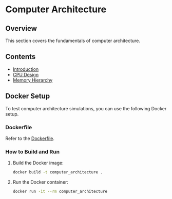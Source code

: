 # Computer Architecture

## Overview
This section covers the fundamentals of computer architecture.

## Contents
- [Introduction](computer_architecture/introduction.md)
- [CPU Design](computer_architecture/cpu_design.md)
- [Memory Hierarchy](computer_architecture/memory_hierarchy.md)

## Docker Setup
To test computer architecture simulations, you can use the following Docker setup.

### Dockerfile
Refer to the [Dockerfile](Dockerfile).

### How to Build and Run
1. Build the Docker image:
    ```bash
    docker build -t computer_architecture .
    ```

2. Run the Docker container:
    ```bash
    docker run -it --rm computer_architecture
    ```